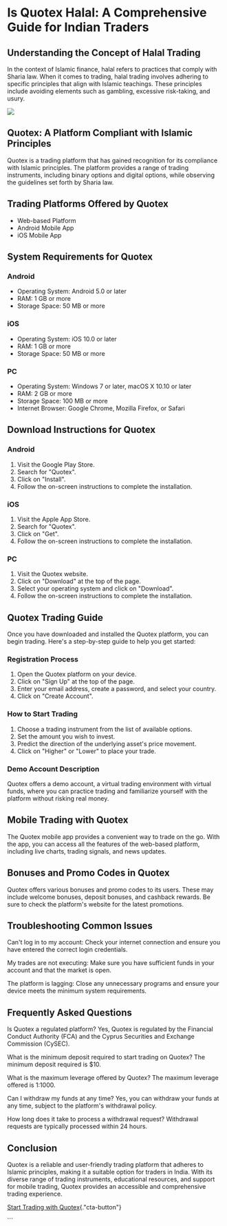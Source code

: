 # Is Quotex Halal: A Comprehensive Guide for Indian Traders

## Understanding the Concept of Halal Trading

In the context of Islamic finance, halal refers to practices that comply
with Sharia law. When it comes to trading, halal trading involves
adhering to specific principles that align with Islamic teachings. These
principles include avoiding elements such as gambling, excessive
risk-taking, and usury.

[![](https://static.quotex.io/files/4_en/300_250.jpg)](https://traff.sbs/brokerqxlid)

## Quotex: A Platform Compliant with Islamic Principles

Quotex is a trading platform that has gained recognition for its
compliance with Islamic principles. The platform provides a range of
trading instruments, including binary options and digital options, while
observing the guidelines set forth by Sharia law.

## Trading Platforms Offered by Quotex

-   Web-based Platform
-   Android Mobile App
-   iOS Mobile App

## System Requirements for Quotex

### Android

-   Operating System: Android 5.0 or later
-   RAM: 1 GB or more
-   Storage Space: 50 MB or more

### iOS

-   Operating System: iOS 10.0 or later
-   RAM: 1 GB or more
-   Storage Space: 50 MB or more

### PC

-   Operating System: Windows 7 or later, macOS X 10.10 or later
-   RAM: 2 GB or more
-   Storage Space: 100 MB or more
-   Internet Browser: Google Chrome, Mozilla Firefox, or Safari

## Download Instructions for Quotex

### Android

1.  Visit the Google Play Store.
2.  Search for "Quotex".
3.  Click on "Install".
4.  Follow the on-screen instructions to complete the installation.

### iOS

1.  Visit the Apple App Store.
2.  Search for "Quotex".
3.  Click on "Get".
4.  Follow the on-screen instructions to complete the installation.

### PC

1.  Visit the Quotex website.
2.  Click on "Download" at the top of the page.
3.  Select your operating system and click on "Download".
4.  Follow the on-screen instructions to complete the installation.

## Quotex Trading Guide

Once you have downloaded and installed the Quotex platform, you can
begin trading. Here\'s a step-by-step guide to help you get started:

### Registration Process

1.  Open the Quotex platform on your device.
2.  Click on "Sign Up" at the top of the page.
3.  Enter your email address, create a password, and select your
    country.
4.  Click on "Create Account".

### How to Start Trading

1.  Choose a trading instrument from the list of available options.
2.  Set the amount you wish to invest.
3.  Predict the direction of the underlying asset\'s price movement.
4.  Click on "Higher" or "Lower" to place your trade.

### Demo Account Description

Quotex offers a demo account, a virtual trading environment with virtual
funds, where you can practice trading and familiarize yourself with the
platform without risking real money.

## Mobile Trading with Quotex

The Quotex mobile app provides a convenient way to trade on the go. With
the app, you can access all the features of the web-based platform,
including live charts, trading signals, and news updates.

## Bonuses and Promo Codes in Quotex

Quotex offers various bonuses and promo codes to its users. These may
include welcome bonuses, deposit bonuses, and cashback rewards. Be sure
to check the platform\'s website for the latest promotions.

## Troubleshooting Common Issues

Can\'t log in to my account: Check your internet connection and ensure
you have entered the correct login credentials.

My trades are not executing: Make sure you have sufficient funds in your
account and that the market is open.

The platform is lagging: Close any unnecessary programs and ensure your
device meets the minimum system requirements.

## Frequently Asked Questions

Is Quotex a regulated platform? Yes, Quotex is regulated by the
Financial Conduct Authority (FCA) and the Cyprus Securities and Exchange
Commission (CySEC).

What is the minimum deposit required to start trading on Quotex? The
minimum deposit required is \$10.

What is the maximum leverage offered by Quotex? The maximum leverage
offered is 1:1000.

Can I withdraw my funds at any time? Yes, you can withdraw your funds at
any time, subject to the platform\'s withdrawal policy.

How long does it take to process a withdrawal request? Withdrawal
requests are typically processed within 24 hours.

## Conclusion

Quotex is a reliable and user-friendly trading platform that adheres to
Islamic principles, making it a suitable option for traders in India.
With its diverse range of trading instruments, educational resources,
and support for mobile trading, Quotex provides an accessible and
comprehensive trading experience.

[Start Trading with
Quotex](\%22https://broker-qx.pro/sign-up/?lid=1102511\%22){."cta-button"}

\`\`\`

